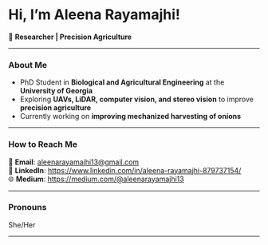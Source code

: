 # Hi, I’m Aleena Rayamajhi!  

🔬 **Researcher | Precision Agriculture**  

---

### About Me  
- PhD Student in **Biological and Agricultural Engineering** at the **University of Georgia**  
- Exploring **UAVs, LiDAR, computer vision, and stereo vision** to improve **precision agriculture**
- Currently working on **improving mechanized harvesting of onions**  

---

### How to Reach Me  
📩 **Email**: aleenarayamajhi13@gmail.com  
💼 **LinkedIn**: https://www.linkedin.com/in/aleena-rayamajhi-879737154/  
🌐 **Medium**: https://medium.com/@aleenarayamajhi13

---

### Pronouns  
She/Her  

---

<!---
aleenarayamajhi/aleenarayamajhi is a ✨ special ✨ repository because its `README.md` (this file) appears on your GitHub profile.
You can click the Preview link to take a look at your changes.
--->
